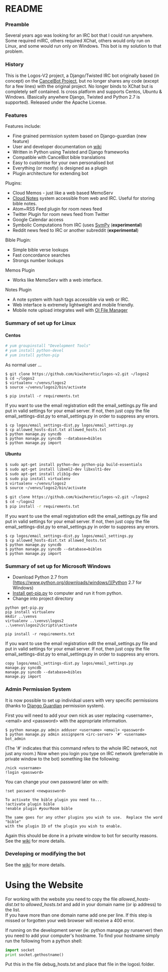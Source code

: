 # README #

### Preamble ###

Several years ago was looking for an IRC bot that I could run anywhere.  Some required mIRC, others required XChat, others would only run on Linux, and some would run only on Windows.  This bot is my solution to that problem.

### History ###

This is the Logos-V2 project, a Django/Twisted IRC bot  originally based (in concept) on the [CancelBot Project](http://cancelbot.sourceforge.net/home.html), but no longer shares any code (except for a few lines) with the original project.  No longer binds to XChat but is completely self contained. Is cross platform and supports Centos, Ubuntu & Windows.  (Basically anywhere Django, Twisted and Python 2.7 is supported).  Released under the Apache License.

### Features ###

Features include:
  * Fine grained permission system based on Django-guardian (new feature)
  * User and developer documentation on [wiki](https://github.com/kiwiheretic/logos-v2/wiki)
  * Written in Python using Twisted and Django frameworks
  * Compatible with CancelBot bible translations
  * Easy to customise for your own personalised bot
  * Everything (or mostly) is designed as a plugin
  * Plugin architecture for extending bot

Plugins:
  * Cloud Memos - just like a web based MemoServ
  * [Cloud Notes](https://biblebot.wordpress.com/cloud-notes/) system accessible from web and IRC.  Useful for storing bible notes.
  * Atom+RSS Feed plugin for room news feed
  * Twitter Plugin for room news feed from Twitter
  * Google Calendar access
  * Symbolic Computations from IRC (uses [SymPy](https://www.sympy.org)  (**experimental**)
  * Reddit news feed to IRC or another subreddit (**experimental**)

Bible Plugin:
  * Simple bible verse lookups
  * Fast concordance searches
  * Strongs number lookups

Memos Plugin
  * Works like MemoServ with a web interface.

Notes Plugin
  * A note system with hash tags accessible via web or IRC.
  * Web interface is extremely lightweight and mobile friendly.
  * Mobile note upload integrates well with [OI File Manager](https://play.google.com/store/apps/details?id=org.openintents.filemanager&hl=en)

### Summary of set up for Linux ###

#### Centos ####
```bash
# yum groupinstall "Development Tools"
# yum install python-devel
# yum install python-pip
```

As normal user ...

```
$ git clone https://github.com/kiwiheretic/logos-v2.git ~/logos2
$ cd ~/logos2
$ virtualenv ~/venvs/logos2
$ source ~/venvs/logos2/bin/activate

$ pip install -r requirements.txt

```
If you want to use the email registration edit the email_settings.py file and
put in valid settings for your email server.  If not, then just copy the file email_settings-dist.py to email_settings.py in order to suppress any errors.
```
$ cp logos/email_settings-dist.py logos/email_settings.py
$ cp allowed_hosts-dist.txt allowed_hosts.txt
$ python manage.py syncdb
$ python manage.py syncdb --database=bibles
$ python manage.py import
```

#### Ubuntu ####
```bash
$ sudo apt-get install python-dev python-pip build-essentials
$ sudo apt-get install libxml2-dev libxslt1-dev
$ sudo apt-get install zlib1g-dev
$ sudo pip install virtualenv
$ virtualenv ~/venvs/logos2
$ source ~/venvs/logos2/bin/activate

$ git clone https://github.com/kiwiheretic/logos-v2.git ~/logos2
$ cd ~/logos2
$ pip install -r requirements.txt
```
If you want to use the email registration edit the email_settings.py file and
put in valid settings for your email server.  If not, then just copy the file email_settings-dist.py to email_settings.py in order to suppress any errors.
```
$ cp logos/email_settings-dist.py logos/email_settings.py
$ cp allowed_hosts-dist.txt allowed_hosts.txt
$ python manage.py syncdb
$ python manage.py syncdb --database=bibles
$ python manage.py import
```

### Summary of set up for Microsoft Windows ###

* Download Python 2.7 from [https://www.python.org/downloads/windows/](Python 2.7 for Windows)  
* [Install get-pip.py](https://bootstrap.pypa.io/get-pip.py) to computer and run it from python. 
* Change into project directory

```
python get-pip.py
pip install virtualenv
mkdir ..\venvs
virtualenv ..\venvs\logos2
..\venvs\logos2\Scripts\activate

pip install -r requirements.txt
```
If you want to use the email registration edit the email_settings.py file and
put in valid settings for your email server.  If not, then just copy the file email_settings-dist.py to email_settings.py in order to suppress any errors.
```
copy logos/email_settings-dist.py logos/email_settings.py
manage.py syncdb
manage.py syncdb --database=bibles
manage.py import
```

### Admin Permission System ###

It is now possible to set up individual users with very specific permissions (thanks to [Django Guardian](https://django-guardian.readthedocs.org/en/v1.2/) permission system).

First you will need to add your own nick as user replacing &lt;username&gt;, &lt;email&gt; and &lt;password&gt; with the appropriate information.
```
$ python manage.py admin adduser <username> <email> <password>
$ python manage.py admin assignperm <irc-server> '#' <username> bot_admin
```
(The '#' indicates that this command refers to the whole IRC network, not just any room.)  Now when you login you type on IRC network (preferrable in private window to the bot) something like the following:

```
/nick <username>
!login <password>
```
You can change your own password later on with:
```
!set password <newpassword>

To activate the bible plugin you need to...
!activate plugin bible
!enable plugin #yourRoom bible

The same goes for any other plugins you wish to use.  Replace the word "bible" 
with the plugin ID of the plugin you wish to enable.
```
Again this should be done in a private window to bot for security reasons.
See the [wiki](https://github.com/kiwiheretic/logos-v2/wiki) for more details.

### Developing or modifying the bot ###
See the [wiki](https://github.com/kiwiheretic/logos-v2/wiki) for more details.

# Using the Website #
For working with the website you need to copy the file _allowed_hosts-dist.txt_ 
to _allowed_hosts.txt_ and add in your domain name (or ip address) to the list.  
If you have more than one domain name add one per line.  If this step is missed
or forgotten your web browser will receive a 400 error.

If running on the development server (ie: python manage.py runserver) then 
you need to add your computer's hostname.  To find your hostname simply run the following from a python shell:

```python
import socket
print socket.gethostname()
```

Put this in the file debug_hosts.txt and place that file in the logos\ folder.
